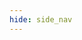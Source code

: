 ```yaml
---
hide: side_nav
---
```

<!--
---
hide: side_nav
show_tiles_inline: true
tiles:
  - caption: 'Marla Goodman'
    img_src: ../img/img1.jpg
  - caption: 'Gregoire Blanc'
    img_src: ../img/img2.png
    alt_text: 'close up of green moss on a log.'
  - caption: 'Eli Silver'
    img_src: ../img/img3.png
---

# Media
{{ tile_grid(page.meta) }}

-->
